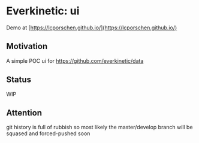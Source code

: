 # Everkinetic: ui

Demo at [https://lcporschen.github.io/](https://lcporschen.github.io/)

## Motivation

A simple POC ui for https://github.com/everkinetic/data

## Status

WIP

## Attention

git history is full of rubbish so most likely the master/develop branch will be squased and forced-pushed soon
